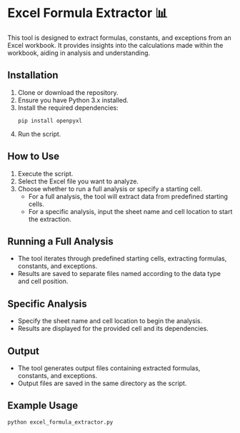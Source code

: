 # Excel Formula Extractor 📊

This tool is designed to extract formulas, constants, and exceptions from an Excel workbook. It provides insights into the calculations made within the workbook, aiding in analysis and understanding.

## Installation
1. Clone or download the repository.
2. Ensure you have Python 3.x installed.
3. Install the required dependencies:
    ```
    pip install openpyxl
    ```
4. Run the script.

## How to Use
1. Execute the script.
2. Select the Excel file you want to analyze.
3. Choose whether to run a full analysis or specify a starting cell.
    - For a full analysis, the tool will extract data from predefined starting cells.
    - For a specific analysis, input the sheet name and cell location to start the extraction.

## Running a Full Analysis
- The tool iterates through predefined starting cells, extracting formulas, constants, and exceptions.
- Results are saved to separate files named according to the data type and cell position.

## Specific Analysis
- Specify the sheet name and cell location to begin the analysis.
- Results are displayed for the provided cell and its dependencies.

## Output
- The tool generates output files containing extracted formulas, constants, and exceptions.
- Output files are saved in the same directory as the script.

## Example Usage
```python
python excel_formula_extractor.py
